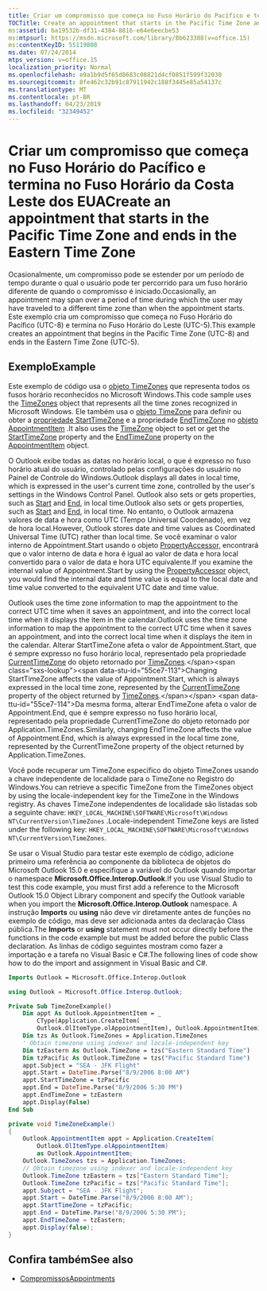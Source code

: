 ```yaml
---
title: Criar um compromisso que começa no Fuso Horário do Pacífico e termina no Fuso Horário da Costa Leste dos EUA
TOCTitle: Create an appointment that starts in the Pacific Time Zone and ends in the Eastern Time Zone
ms:assetid: ba19532b-df31-4384-8816-e64e6eecbe53
ms:mtpsurl: https://msdn.microsoft.com/library/Bb623388(v=office.15)
ms:contentKeyID: 55119808
ms.date: 07/24/2014
mtps_version: v=office.15
localization_priority: Normal
ms.openlocfilehash: e9a1b9d5f65d8683c08821d4cf0851f599f32030
ms.sourcegitcommit: 8fe462c32b91c87911942c188f3445e85a54137c
ms.translationtype: MT
ms.contentlocale: pt-BR
ms.lasthandoff: 04/23/2019
ms.locfileid: "32349452"
---
```

# <a name="create-an-appointment-that-starts-in-the-pacific-time-zone-and-ends-in-the-eastern-time-zone"></a><span data-ttu-id="55ce7-102">Criar um compromisso que começa no Fuso Horário do Pacífico e termina no Fuso Horário da Costa Leste dos EUA</span><span class="sxs-lookup"><span data-stu-id="55ce7-102">Create an appointment that starts in the Pacific Time Zone and ends in the Eastern Time Zone</span></span>

<span data-ttu-id="55ce7-103">Ocasionalmente, um compromisso pode se estender por um período de tempo durante o qual o usuário pode ter percorrido para um fuso horário diferente de quando o compromisso é iniciado.</span><span class="sxs-lookup"><span data-stu-id="55ce7-103">Occasionally, an appointment may span over a period of time during which the user may have traveled to a different time zone than when the appointment starts.</span></span> <span data-ttu-id="55ce7-104">Este exemplo cria um compromisso que começa no Fuso Horário do Pacífico (UTC-8) e termina no Fuso Horário do Leste (UTC-5).</span><span class="sxs-lookup"><span data-stu-id="55ce7-104">This example creates an appointment that begins in the Pacific Time Zone (UTC-8) and ends in the Eastern Time Zone (UTC-5).</span></span>

## <a name="example"></a><span data-ttu-id="55ce7-105">Exemplo</span><span class="sxs-lookup"><span data-stu-id="55ce7-105">Example</span></span>

<span data-ttu-id="55ce7-106">Este exemplo de código usa o [objeto TimeZones](https://msdn.microsoft.com/library/bb611081\(v=office.15\)) que representa todos os fusos horário reconhecidos no Microsoft Windows.</span><span class="sxs-lookup"><span data-stu-id="55ce7-106">This code sample uses the [TimeZones](https://msdn.microsoft.com/library/bb611081\(v=office.15\)) object that represents all the time zones recognized in Microsoft Windows.</span></span> <span data-ttu-id="55ce7-107">Ele também usa o [objeto TimeZone](https://msdn.microsoft.com/library/bb646259\(v=office.15\)) para definir ou obter a [propriedade StartTimeZone](https://msdn.microsoft.com/library/bb623657\(v=office.15\)) e a propriedade [EndTimeZone](https://msdn.microsoft.com/library/bb612198\(v=office.15\)) no [objeto AppointmentItem](https://msdn.microsoft.com/library/bb645611\(v=office.15\)) .</span><span class="sxs-lookup"><span data-stu-id="55ce7-107">It also uses the [TimeZone](https://msdn.microsoft.com/library/bb646259\(v=office.15\)) object to set or get the [StartTimeZone](https://msdn.microsoft.com/library/bb623657\(v=office.15\)) property and the [EndTimeZone](https://msdn.microsoft.com/library/bb612198\(v=office.15\)) property on the [AppointmentItem](https://msdn.microsoft.com/library/bb645611\(v=office.15\)) object.</span></span>

<span data-ttu-id="55ce7-108">O Outlook exibe todas as datas no horário local, o que é expresso no fuso horário atual do usuário, controlado pelas configurações do usuário no Painel de Controle do Windows.</span><span class="sxs-lookup"><span data-stu-id="55ce7-108">Outlook displays all dates in local time, which is expressed in the user's current time zone, controlled by the user's settings in the Windows Control Panel.</span></span> <span data-ttu-id="55ce7-109">Outlook also sets or gets properties, such as [Start](https://msdn.microsoft.com/library/bb647263\(v=office.15\)) and [End](https://msdn.microsoft.com/library/bb623715\(v=office.15\)), in local time.</span><span class="sxs-lookup"><span data-stu-id="55ce7-109">Outlook also sets or gets properties, such as [Start](https://msdn.microsoft.com/library/bb647263\(v=office.15\)) and [End](https://msdn.microsoft.com/library/bb623715\(v=office.15\)), in local time.</span></span> <span data-ttu-id="55ce7-110">No entanto, o Outlook armazena valores de data e hora como UTC (Tempo Universal Coordenado), em vez de hora local.</span><span class="sxs-lookup"><span data-stu-id="55ce7-110">However, Outlook stores date and time values as Coordinated Universal Time (UTC) rather than local time.</span></span> <span data-ttu-id="55ce7-111">Se você examinar o valor interno de Appointment.Start usando o objeto [PropertyAccessor,](https://msdn.microsoft.com/library/bb646034\(v=office.15\)) encontrará que o valor interno de data e hora é igual ao valor de data e hora local convertido para o valor de data e hora UTC equivalente.</span><span class="sxs-lookup"><span data-stu-id="55ce7-111">If you examine the internal value of Appointment.Start by using the [PropertyAccessor](https://msdn.microsoft.com/library/bb646034\(v=office.15\)) object, you would find the internal date and time value is equal to the local date and time value converted to the equivalent UTC date and time value.</span></span>

<span data-ttu-id="55ce7-112">Outlook uses the time zone information to map the appointment to the correct UTC time when it saves an appointment, and into the correct local time when it displays the item in the calendar.</span><span class="sxs-lookup"><span data-stu-id="55ce7-112">Outlook uses the time zone information to map the appointment to the correct UTC time when it saves an appointment, and into the correct local time when it displays the item in the calendar.</span></span> <span data-ttu-id="55ce7-113">Alterar StartTimeZone afeta o valor de Appointment.Start, que é sempre expresso no fuso horário local, representado pela propriedade [CurrentTimeZone](https://msdn.microsoft.com/library/bb612024\(v=office.15\)) do objeto retornado por [TimeZones](https://msdn.microsoft.com/library/bb645170\(v=office.15\)).</span><span class="sxs-lookup"><span data-stu-id="55ce7-113">Changing StartTimeZone affects the value of Appointment.Start, which is always expressed in the local time zone, represented by the [CurrentTimeZone](https://msdn.microsoft.com/library/bb612024\(v=office.15\)) property of the object returned by [TimeZones](https://msdn.microsoft.com/library/bb645170\(v=office.15\)).</span></span> <span data-ttu-id="55ce7-114">Da mesma forma, alterar EndTimeZone afeta o valor de Appointment.End, que é sempre expresso no fuso horário local, representado pela propriedade CurrentTimeZone do objeto retornado por Application.TimeZones.</span><span class="sxs-lookup"><span data-stu-id="55ce7-114">Similarly, changing EndTimeZone affects the value of Appointment.End, which is always expressed in the local time zone, represented by the CurrentTimeZone property of the object returned by Application.TimeZones.</span></span>

<span data-ttu-id="55ce7-115">Você pode recuperar um TimeZone específico do objeto TimeZones usando a chave independente de localidade para o TimeZone no Registro do Windows.</span><span class="sxs-lookup"><span data-stu-id="55ce7-115">You can retrieve a specific TimeZone from the TimeZones object by using the locale-independent key for the TimeZone in the Windows registry.</span></span> <span data-ttu-id="55ce7-116">As chaves TimeZone independentes de localidade são listadas sob a seguinte chave: `HKEY_LOCAL_MACHINE\SOFTWARE\Microsoft\Windows NT\CurrentVersion\TimeZones` .</span><span class="sxs-lookup"><span data-stu-id="55ce7-116">Locale-independent TimeZone keys are listed under the following key: `HKEY_LOCAL_MACHINE\SOFTWARE\Microsoft\Windows NT\CurrentVersion\TimeZones`.</span></span>

<span data-ttu-id="55ce7-117">Se usar o Visual Studio para testar este exemplo de código, adicione primeiro uma referência ao componente da biblioteca de objetos do Microsoft Outlook 15.0 e especifique a variável do Outlook quando importar o namespace **Microsoft.Office.Interop.Outlook**.</span><span class="sxs-lookup"><span data-stu-id="55ce7-117">If you use Visual Studio to test this code example, you must first add a reference to the Microsoft Outlook 15.0 Object Library component and specify the Outlook variable when you import the **Microsoft.Office.Interop.Outlook** namespace.</span></span> <span data-ttu-id="55ce7-118">A instrução **Imports** ou **using** não deve vir diretamente antes de funções no exemplo de código, mas deve ser adicionada antes da declaração Class pública.</span><span class="sxs-lookup"><span data-stu-id="55ce7-118">The **Imports** or **using** statement must not occur directly before the functions in the code example but must be added before the public Class declaration.</span></span> <span data-ttu-id="55ce7-119">As linhas de código seguintes mostram como fazer a importação e a tarefa no Visual Basic e C\#.</span><span class="sxs-lookup"><span data-stu-id="55ce7-119">The following lines of code show how to do the import and assignment in Visual Basic and C\#.</span></span>


```vb
Imports Outlook = Microsoft.Office.Interop.Outlook
```



```csharp
using Outlook = Microsoft.Office.Interop.Outlook;
```



```vb
Private Sub TimeZoneExample()
    Dim appt As Outlook.AppointmentItem = _
        CType(Application.CreateItem( _
        Outlook.OlItemType.olAppointmentItem), Outlook.AppointmentItem)
    Dim tzs As Outlook.TimeZones = Application.TimeZones
    ' Obtain timezone using indexer and locale-independent key
    Dim tzEastern As Outlook.TimeZone = tzs("Eastern Standard Time")
    Dim tzPacific As Outlook.TimeZone = tzs("Pacific Standard Time")
    appt.Subject = "SEA - JFK Flight"
    appt.Start = DateTime.Parse("8/9/2006 8:00 AM")
    appt.StartTimeZone = tzPacific
    appt.End = DateTime.Parse("8/9/2006 5:30 PM")
    appt.EndTimeZone = tzEastern
    appt.Display(False)
End Sub
```



```csharp
private void TimeZoneExample()
{
    Outlook.AppointmentItem appt = Application.CreateItem(
        Outlook.OlItemType.olAppointmentItem)
        as Outlook.AppointmentItem;
    Outlook.TimeZones tzs = Application.TimeZones;
    // Obtain timezone using indexer and locale-independent key
    Outlook.TimeZone tzEastern = tzs["Eastern Standard Time"];
    Outlook.TimeZone tzPacific = tzs["Pacific Standard Time"];
    appt.Subject = "SEA - JFK Flight";
    appt.Start = DateTime.Parse("8/9/2006 8:00 AM");
    appt.StartTimeZone = tzPacific;
    appt.End = DateTime.Parse("8/9/2006 5:30 PM");
    appt.EndTimeZone = tzEastern; 
    appt.Display(false);
}
```

## <a name="see-also"></a><span data-ttu-id="55ce7-120">Confira também</span><span class="sxs-lookup"><span data-stu-id="55ce7-120">See also</span></span>

- [<span data-ttu-id="55ce7-121">Compromissos</span><span class="sxs-lookup"><span data-stu-id="55ce7-121">Appointments</span></span>](appointments.md)


